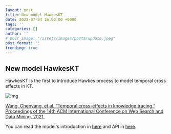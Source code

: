 ```yaml
---
layout: post
title: New model HawkesKT
date: 2022-07-04 16:00:00 +0000
tags: ''
categories: []
author: ''
# post_image: "/assets/images/posts/update.jpeg"
post_format: ''
trending: true
---
```

## New model HawkesKT

HawkesKT is the first to introduce Hawkes process to model temporal cross effects in KT.

![img](https://pykt-toolkit.readthedocs.io/en/latest/_images/hawkes.png)

[Wang, Chenyang, et al. “Temporal cross-effects in knowledge tracing.” Proceedings of the 14th ACM International Conference on Web Search and Data Mining. 2021.](http://www.thuir.cn/group/~mzhang/publications/WSDM2021-WangChenyang.pdf)


You can read the model's introduction in [here](https://pykt-toolkit.readthedocs.io/en/latest/models.html#hawkeskt) and API in [here](https://pykt-toolkit.readthedocs.io/en/latest/pykt.models.html#module-pykt.models.hawkes).